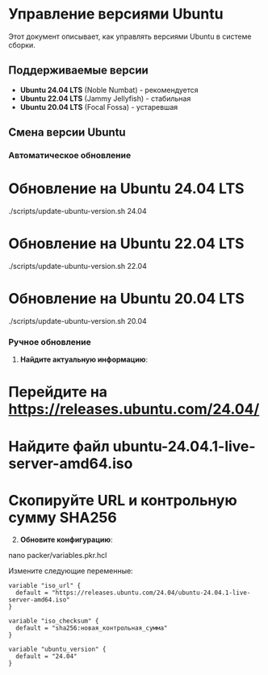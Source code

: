 # Управление версиями Ubuntu

Этот документ описывает, как управлять версиями Ubuntu в системе сборки.

## Поддерживаемые версии

- **Ubuntu 24.04 LTS** (Noble Numbat) - рекомендуется
- **Ubuntu 22.04 LTS** (Jammy Jellyfish) - стабильная
- **Ubuntu 20.04 LTS** (Focal Fossa) - устаревшая

## Смена версии Ubuntu

### Автоматическое обновление

# Обновление на Ubuntu 24.04 LTS
./scripts/update-ubuntu-version.sh 24.04

# Обновление на Ubuntu 22.04 LTS
./scripts/update-ubuntu-version.sh 22.04

# Обновление на Ubuntu 20.04 LTS
./scripts/update-ubuntu-version.sh 20.04


### Ручное обновление

1. **Найдите актуальную информацию**:

# Перейдите на https://releases.ubuntu.com/24.04/
# Найдите файл ubuntu-24.04.1-live-server-amd64.iso
# Скопируйте URL и контрольную сумму SHA256


2. **Обновите конфигурацию**:

nano packer/variables.pkr.hcl


Измените следующие переменные:
```hcl
variable "iso_url" {
  default = "https://releases.ubuntu.com/24.04/ubuntu-24.04.1-live-server-amd64.iso"
}

variable "iso_checksum" {
  default = "sha256:новая_контрольная_сумма"
}

variable "ubuntu_version" {
  default = "24.04"
}
